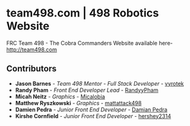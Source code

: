 # team498.com | 498 Robotics Website
FRC Team 498 - The Cobra Commanders Website available here- http://team498.com
## Contributors
* **Jason Barnes** - *Team 498 Mentor* - *Full Stack Developer* - [vyrotek](https://github.com/vyrotek)
* **Randy Pham** - *Front End Developer Lead* - [RandyyPham](https://github.com/randyypham)
* **Micah Neitz** - *Graphics* - [Micalobia](https://github.com/micalobia)
* **Matthew Ryszkowski** - *Graphics* - [mattattack498](https://github.com/mattattack498)
* **Damien Pedra** - *Junior Front End Developer* - [Damian Pedra](https://github.com/DamianPX)
* **Kirshe Cornfield** - *Junior Front End Developer* - [hershey2314](https://github.com/hershey2314)
